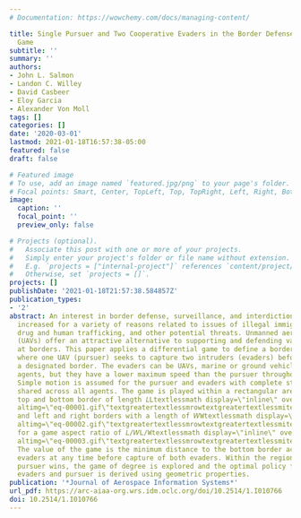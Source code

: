 ```yaml
---
# Documentation: https://wowchemy.com/docs/managing-content/

title: Single Pursuer and Two Cooperative Evaders in the Border Defense Differential
  Game
subtitle: ''
summary: ''
authors:
- John L. Salmon
- Landon C. Willey
- David Casbeer
- Eloy Garcia
- Alexander Von Moll
tags: []
categories: []
date: '2020-03-01'
lastmod: 2021-01-18T16:57:38-05:00
featured: false
draft: false

# Featured image
# To use, add an image named `featured.jpg/png` to your page's folder.
# Focal points: Smart, Center, TopLeft, Top, TopRight, Left, Right, BottomLeft, Bottom, BottomRight.
image:
  caption: ''
  focal_point: ''
  preview_only: false

# Projects (optional).
#   Associate this post with one or more of your projects.
#   Simply enter your project's folder or file name without extension.
#   E.g. `projects = ["internal-project"]` references `content/project/deep-learning/index.md`.
#   Otherwise, set `projects = []`.
projects: []
publishDate: '2021-01-18T21:57:38.584857Z'
publication_types:
- '2'
abstract: An interest in border defense, surveillance, and interdiction has recently
  increased for a variety of reasons related to issues of illegal immigration, terrorism,
  drug and human trafficking, and other potential threats. Unmanned aerial vehicles
  (UAVs) offer an attractive alternative to supporting and defending various threats
  at borders. This paper applies a differential game to define a border defense scenario
  where one UAV (pursuer) seeks to capture two intruders (evaders) before they reach
  a designated border. The evaders can be UAVs, marine or ground vehicles, or human
  agents, but they have a lower maximum speed than the pursuer throughout the game.
  Simple motion is assumed for the pursuer and evaders with complete state information
  shared across all agents. The game is played within a rectangular area with a parallel
  top and bottom border of length 𝐿Ltextlessmath display=\"inline\" overflow=\"scroll\"
  altimg=\"eq-00001.gif\"textgreatertextlessmrowtextgreatertextlessmitextgreaterLtextless/mitextgreatertextless/mrowtextgreatertextless/mathtextgreater
  and left and right borders with a length of 𝑊Wtextlessmath display=\"inline\" overflow=\"scroll\"
  altimg=\"eq-00002.gif\"textgreatertextlessmrowtextgreatertextlessmitextgreaterWtextless/mitextgreatertextless/mrowtextgreatertextless/mathtextgreater,
  for a game aspect ratio of 𝐿/𝑊L/Wtextlessmath display=\"inline\" overflow=\"scroll\"
  altimg=\"eq-00003.gif\"textgreatertextlessmrowtextgreatertextlessmitextgreaterLtextless/mitextgreatertextlessmotextgreater/textless/motextgreatertextlessmitextgreaterWtextless/mitextgreatertextless/mrowtextgreatertextless/mathtextgreater.
  The value of the game is the minimum distance to the bottom border achieved by the
  evaders at any time before capture of both evaders. Within the region where the
  pursuer wins, the game of degree is explored and the optimal policy for both the
  evaders and pursuer is derived using geometric properties.
publication: '*Journal of Aerospace Information Systems*'
url_pdf: https://arc-aiaa-org.wrs.idm.oclc.org/doi/10.2514/1.I010766
doi: 10.2514/1.I010766
---
```

